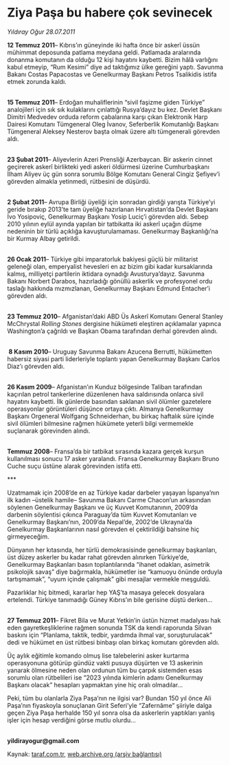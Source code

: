 # Ziya Paşa bu habere çok sevinecek

*Yıldıray Oğur 28.07.2011*

<div class="yazi"><p><b>12 Temmuz 2011</b>– Kıbrıs’ın güneyinde iki hafta önce bir askerî üssün mühimmat deposunda patlama meydana geldi. Patlamada aralarında donanma komutanın da olduğu 12 kişi hayatını kaybetti. Bizim hâlâ varlığını kabul etmeyip, “Rum Kesimi” diye ad taktığımız ülke gereğini yaptı. Savunma Bakanı Costas Papacostas ve Genelkurmay Başkanı Petros Tsalikidis istifa etmek zorunda kaldı.</p>
<p><b><br/>15 Temmuz 2011</b>– Erdoğan muhaliflerinin “sivil faşizme giden Türkiye” analojileri için sık sık kulaklarını çınlattığı Rusya’dayız bu kez. Devlet Başkanı Dimitri Medvedev orduda reform çabalarına karşı çıkan Elektronik Harp Dairesi Komutanı Tümgeneral Oleg İvanov, Seferberlik Komutanlığı Başkanı Tümgeneral Aleksey Nesterov başta olmak üzere altı tümgenerali görevden aldı. </p>
<p><b><br/>23 Şubat 2011</b>– Aliyevlerin Azeri Prensliği Azerbaycan. Bir askerin cinnet geçirerek askerî birlikteki yedi askeri öldürmesi üzerine Cumhurbaşkanı İlham Aliyev üç gün sonra sorumlu Bölge Komutanı General Cingiz Şefiyev’i görevden almakla yetinmedi, rütbesini de düşürdü.</p>
<p><b><br/>2 Şubat 2011</b>– Avrupa Birliği üyeliği için sonradan girdiği yarışta Türkiye’yi geride bırakıp 2013’te tam üyeliğe hazırlanan Hırvatistan’da Devlet Başkanı İvo Yosipoviç, Genelkurmay Başkanı Yosip Luciç’i görevden aldı. Sebep 2010 yılının eylül ayında yapılan bir tatbikatta iki askerî uçağın düşme nedeninin bir türlü açıklığa kavuşturulamaması. Genelkurmay Başkanlığı’na bir Kurmay Albay getirildi.</p>
<p><b><br/>26 Ocak 2011</b>– Türkiye gibi imparatorluk bakiyesi güçlü bir militarist geleneği olan, emperyalist hevesleri en az bizim gibi kadar kursaklarında kalmış, milliyetçi partilerin iktidara oynadığı Avusturya’dayız. Savunma Bakanı Norbert Darabos, hazırladığı gönüllü askerlik ve profesyonel ordu taslağı hakkında mızmızlanan, Genelkurmay Başkanı Edmund Entacher’i görevden aldı.</p>
<p><b><br/>23 Temmuz 2010</b>– Afganistan’daki ABD Üs Askerî Komutanı General Stanley McChrystal <i>Rolling Stones</i> dergisine hükümeti eleştiren açıklamalar yapınca Washington’a çağrıldı ve Başkan Obama tarafından derhal görevden alındı. </p>
<p><b><br/> 8 Kasım 2010</b>– Uruguay Savunma Bakanı Azucena Berrutti, hükümetten habersiz siyasi parti liderleriyle toplantı yapan Genelkurmay Başkanı Carlos Diaz’ı görevden aldı.</p>
<p><b><br/>26 Kasım 2009</b>– Afganistan’ın Kunduz bölgesinde Taliban tarafından kaçırılan petrol tankerlerine düzenlenen hava saldırısında onlarca sivil hayatını kaybetti. İlk günlerde basından saklanan sivil ölümler gazetelere operasyonlar görüntüleri düşünce ortaya çıktı. Almanya Genelkurmay Başkanı Orgeneral Wolfgang Schneiderhan, bu birkaç haftalık süre içinde sivil ölümleri bilmesine rağmen hükümete yeterli bilgi vermemekle suçlanarak görevinden alındı.</p>
<p><b><br/>Temmuz 2008</b>– Fransa’da bir tatbikat sırasında kazara gerçek kurşun kullanılması sonucu 17 asker yaralandı. Fransa Genelkurmay Başkanı Bruno Cuche suçu üstüne alarak görevinden istifa etti.</p>
<p>***</p>
<p>Uzatmamak için 2008’de en az Türkiye kadar darbeler yaşayan İspanya’nın ilk kadın –üstelik hamile– Savunma Bakanı Carme Chacon’un arkasından söylenen Genelkurmay Başkanı ve üç Kuvvet Komutanının, 2009’da darbenin söylentisi çıkınca Paraguay’da tüm Kuvvet Komutanları ve Genelkurmay Başkanı’nın, 2009’da Nepal’de, 2002’de Ukrayna’da Genelkurmay Başkanlarının nasıl görevden el çektirildiği bahsine hiç girmeyeceğim.</p>
<p>Dünyanın her kıtasında, her türlü demokrasisinde genelkurmay başkanları, üst düzey askerler bu kadar rahat görevden alınırken Türkiye’de, Genelkurmay Başkanları basın toplantılarında “ihanet odakları, asimetrik psikolojik savaş” diye bağırmakla, hükümetler ise “kamuoyu önünde orduyla tartışmamak”, “uyum içinde çalışmak” gibi mesajlar vermekle meşguldü.</p>
<p>Pazarlıklar hiç bitmedi, kararlar hep YAŞ’ta masaya gelecek dosyalara ertelendi. Türkiye tanımadığı Güney Kıbrıs’ın bile gerisine düştü derken...</p>
<p><b><br/>27 Temmuz 2011</b>– Fikret Bila ve Murat Yetkin’in üstün hizmet madalyası hak eden gayretkeşliklerine rağmen sonunda TSK da kendi raporunda Silvan baskını için “Planlama, taktik, tedbir, yardımda ihmal var, soruşturulacak” dedi ve hükümet en üst rütbesi binbaşı olan birkaç komutanı görevden aldı.</p>
<p>Üç aylık eğitimle komando olmuş lise talebelerini asker kurtarma operasyonuna götürüp gündüz vakti pusuya düşürten ve 13 askerinin yanarak ölmesine neden olan ordunun tüm bu çarpık sistemden esas sorumlu olan rütbelileri ise “2023 yılında kimlerin adamı Genelkurmay Başkanı olacak” hesapları yapmaktan yine hiç oralı olmadılar...</p>
<p>Peki, tüm bu olanlarla Ziya Paşa’nın ne ilgisi var? Bundan 150 yıl önce Ali Paşa’nın fiyaskoyla sonuçlanan Girit Seferi’yle “Zafernâme” şiiriyle dalga geçen Ziya Paşa herhalde 150 yıl sonra olsa da askerlerin yaptıkları yanlış işler için hesap verdiğini görse mutlu olurdu... </p>
<p><b><br/>yildirayogur@gmail.com</b></p>
</div>

Kaynak: [taraf.com.tr](http://www.taraf.com.tr/yildiray-ogur/makale-ziya-pasa-bu-habere-cok-sevinecek.htm), [web.archive.org (arşiv bağlantısı)](http://web.archive.org/web/20130709212909/http://www.taraf.com.tr/yildiray-ogur/makale-ziya-pasa-bu-habere-cok-sevinecek.htm)
